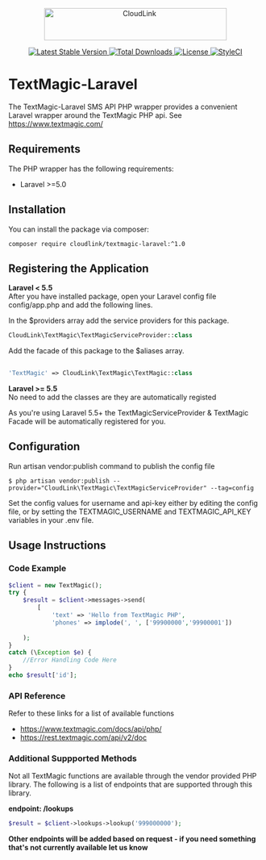 <p align="center"><a href="https://cloud.link" target="_blank"><img src="https://cdn.cloud.link/img/cl-logo.png" alt="CloudLink" width="361.6" height="64"></a></p>

<p align="center">
  
<a href="https://packagist.org/packages/cloudlink/textmagic-laravel">
  <img alt="Latest Stable Version" src="https://poser.pugx.org/cloudlink/textmagic-laravel/v/stable">
</a>
<a href="https://packagist.org/packages/cloudlink/textmagic-laravel">
  <img alt="Total Downloads" src="https://poser.pugx.org/cloudlink/textmagic-laravel/downloads">
</a>
<a href="https://packagist.org/packages/cloudlink/textmagic-laravel">
  <img alt="License" src="https://poser.pugx.org/cloudlink/textmagic-laravel/license">
</a>
<a href="https://github.styleci.io/repos/7548986/shield">
  <img style="max-width:100%;" alt="StyleCI" src="https://github.styleci.io/repos/7548986/shield">
</a>

</p>


# TextMagic-Laravel
The TextMagic-Laravel SMS API PHP wrapper provides a convenient Laravel wrapper around the TextMagic PHP api.  See https://www.textmagic.com/

## Requirements
The PHP wrapper has the following requirements:

* Laravel >=5.0

## Installation
You can install the package via composer:

```
composer require cloudlink/textmagic-laravel:^1.0
```

## Registering the Application
**Laravel < 5.5**</br>
After you have installed package, open your Laravel config file config/app.php and add the following lines.

In the $providers array add the service providers for this package.

``` php
CloudLink\TextMagic\TextMagicServiceProvider::class
```

Add the facade of this package to the $aliases array.

``` php
  
'TextMagic' => CloudLink\TextMagic\TextMagic::class
```

**Laravel >= 5.5**</br>
No need to add the classes are they are automatically registed


As you're using Laravel 5.5+ the TextMagicServiceProvider & TextMagic Facade will be automatically registered for you.

## Configuration
Run artisan vendor:publish command to publish the config file 
 
```
$ php artisan vendor:publish --provider="CloudLink\TextMagic\TextMagicServiceProvider" --tag=config
```

Set the config values for username and api-key either by editing the config file, or by setting the TEXTMAGIC_USERNAME and TEXTMAGIC_API_KEY variables in your .env file.

## Usage Instructions
### Code Example

```php
$client = new TextMagic();
try {
    $result = $client->messages->send(
        [
            'text' => 'Hello from TextMagic PHP',
            'phones' => implode(', ', ['99900000','99900001'])
        
    );
}
catch (\Exception $e) {
    //Error Handling Code Here
}
echo $result['id'];
```


### API Reference
Refer to these links for a list of available functions 
* https://www.textmagic.com/docs/api/php/
* https://rest.textmagic.com/api/v2/doc

### Additional Suppported Methods
Not all TextMagic functions are available through the vendor provided PHP library.  The following is a list of endpoints that are supported through this library.

**endpoint: /lookups**<br>
```php
$result = $client->lookups->lookup('999000000');

```

**Other endpoints will be added based on request - if you need something that's not currently available let us know**
